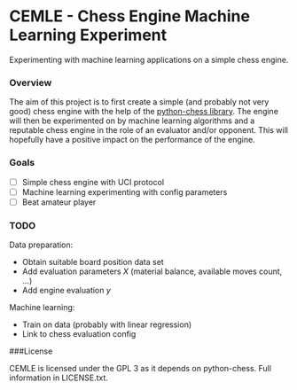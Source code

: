 # CEMLE - Chess Engine Machine Learning Experiment

Experimenting with machine learning applications on a simple chess engine.

### Overview

The aim of this project is to first create a simple (and probably not very
good) chess engine with the help of the [python-chess library](https://github.com/niklasf/python-chess). The engine will then be experimented on by machine
learning algorithms and a reputable chess engine in the role of an evaluator
and/or opponent. This will hopefully have a positive impact on the performance
of the engine.

### Goals

- [ ] Simple chess engine with UCI protocol
- [ ] Machine learning experimenting with config parameters
- [ ] Beat amateur player

### TODO

Data preparation:
* Obtain suitable board position data set
* Add evaluation parameters _X_ (material balance, available moves count, ...)
* Add engine evaluation _y_

Machine learning:
* Train on data (probably with linear regression)
* Link to chess evaluation config

###License

CEMLE is licensed under the GPL 3 as it depends on python-chess. Full information in LICENSE.txt.
